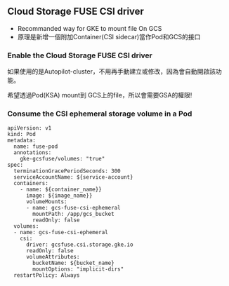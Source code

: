 ##  Cloud Storage FUSE CSI driver

- Recommanded way for GKE to mount file On GCS
- 原理是新增一個附加Container(CSI sidecar)當作Pod和GCS的接口

### Enable the Cloud Storage FUSE CSI driver

如果使用的是Autopilot-cluster，不用再手動建立或修改，因為會自動開啟該功能。

希望透過Pod(KSA) mount到 GCS上的file，所以會需要GSA的權限!

### Consume the CSI ephemeral storage volume in a Pod

```
apiVersion: v1
kind: Pod
metadata:
  name: fuse-pod
  annotations:
    gke-gcsfuse/volumes: "true"
spec:
  terminationGracePeriodSeconds: 300
  serviceAccountName: ${service-account}
  containers:
    - name: ${container_name}}
      image: ${image_name}}
      volumeMounts:
      - name: gcs-fuse-csi-ephemeral
        mountPath: /app/gcs_bucket
        readOnly: false
  volumes:
  - name: gcs-fuse-csi-ephemeral
    csi:
      driver: gcsfuse.csi.storage.gke.io
      readOnly: false
      volumeAttributes:
        bucketName: ${bucket_name}
        mountOptions: "implicit-dirs"
  restartPolicy: Always
```
